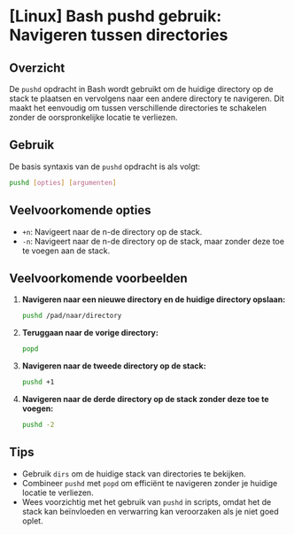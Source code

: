 # [Linux] Bash pushd gebruik: Navigeren tussen directories

## Overzicht
De `pushd` opdracht in Bash wordt gebruikt om de huidige directory op de stack te plaatsen en vervolgens naar een andere directory te navigeren. Dit maakt het eenvoudig om tussen verschillende directories te schakelen zonder de oorspronkelijke locatie te verliezen.

## Gebruik
De basis syntaxis van de `pushd` opdracht is als volgt:

```bash
pushd [opties] [argumenten]
```

## Veelvoorkomende opties
- `+n`: Navigeert naar de n-de directory op de stack.
- `-n`: Navigeert naar de n-de directory op de stack, maar zonder deze toe te voegen aan de stack.

## Veelvoorkomende voorbeelden

1. **Navigeren naar een nieuwe directory en de huidige directory opslaan:**
   ```bash
   pushd /pad/naar/directory
   ```

2. **Teruggaan naar de vorige directory:**
   ```bash
   popd
   ```

3. **Navigeren naar de tweede directory op de stack:**
   ```bash
   pushd +1
   ```

4. **Navigeren naar de derde directory op de stack zonder deze toe te voegen:**
   ```bash
   pushd -2
   ```

## Tips
- Gebruik `dirs` om de huidige stack van directories te bekijken.
- Combineer `pushd` met `popd` om efficiënt te navigeren zonder je huidige locatie te verliezen.
- Wees voorzichtig met het gebruik van `pushd` in scripts, omdat het de stack kan beïnvloeden en verwarring kan veroorzaken als je niet goed oplet.